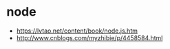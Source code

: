 #  node

*  https://lvtao.net/content/book/node.js.htm
*  http://www.cnblogs.com/myzhibie/p/4458584.html
